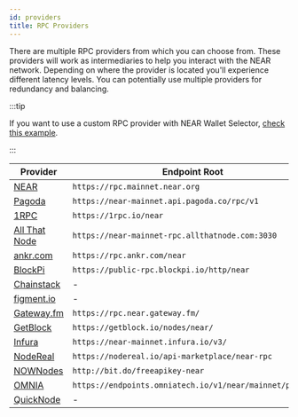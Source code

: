 ```yaml
---
id: providers
title: RPC Providers
---
```


There are multiple RPC providers from which you can choose from. These providers will work as intermediaries to help you interact with the NEAR network.
Depending on where the provider is located you'll experience different latency levels. You can potentially use multiple providers for redundancy and
balancing.

:::tip

If you want to use a custom RPC provider with NEAR Wallet Selector, [check this example](../../2.develop/integrate/frontend.md#setting-customs-rpc-endpoints).

:::


| Provider   | Endpoint Root                           |
| ---------- | --------------------------------------- |
| [NEAR](setup.md)      | `https://rpc.mainnet.near.org`                                                |
| [Pagoda](https://www.pagoda.co/console)    | `https://near-mainnet.api.pagoda.co/rpc/v1`                                        |
| [1RPC](https://docs.ata.network/1rpc/introduction/) | `https://1rpc.io/near`  |
| [All That Node](https://docs.allthatnode.com/protocols/near/)  | `https://near-mainnet-rpc.allthatnode.com:3030`         |
| [ankr.com](https://www.ankr.com/docs/rpc-service/chains/chains-list/#near)  | `https://rpc.ankr.com/near`                       |
| [BlockPi](https://chains.blockpi.io/#/near)  | `https://public-rpc.blockpi.io/http/near`                                   |
| [Chainstack](https://chainstack.com/build-better-with-near/)  | -                                                 |
| [figment.io](https://docs.figment.io/guides/staking-api/near/delegate/) | -                                        |
| [Gateway.fm](https://gateway.fm/)   | `https://rpc.near.gateway.fm/`                                                   |
| [GetBlock](https://getblock.io/nodes/near/)  | `https://getblock.io/nodes/near/`        |
| [Infura](https://docs.infura.io/infura/networks/near)   | `https://near-mainnet.infura.io/v3/`                            |
| [NodeReal](https://nodereal.io) | `https://nodereal.io/api-marketplace/near-rpc`  |
| [NOWNodes](https://nownodes.io/) | `http://bit.do/freeapikey-near`     |
| [OMNIA](https://omniatech.io) | `https://endpoints.omniatech.io/v1/near/mainnet/public`  |
| [QuickNode](https://www.quicknode.com/chains/near)  | -                                                |
